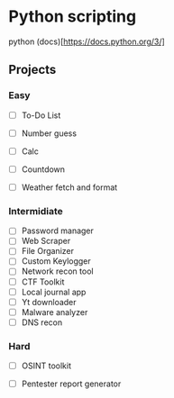 # Python scripting
python (docs)[https://docs.python.org/3/]
## Projects

### Easy
- [ ] To-Do List
- [ ] Number guess
- [ ] Calc
- [ ] Countdown
- [ ] Weather fetch and format


### Intermidiate
- [ ] Password manager
- [ ] Web Scraper
- [ ] File Organizer
- [ ] Custom Keylogger
- [ ] Network recon tool
- [ ] CTF Toolkit
- [ ] Local journal app
- [ ] Yt downloader
- [ ] Malware analyzer
- [ ] DNS recon
 
### Hard
- [ ] OSINT toolkit
- [ ] Pentester report generator

